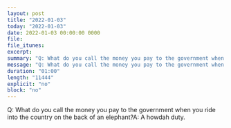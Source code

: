 ```yaml
---
layout: post
title: "2022-01-03"
today: "2022-01-03"
date: 2022-01-03 00:00:00 0000
file:
file_itunes:
excerpt:
summary: "Q: What do you call the money you pay to the government when you ride into the country on the back of an elephant?A: A howdah duty."
message: "Q: What do you call the money you pay to the government when you ride into the country on the back of an elephant?A: A howdah duty."
duration: "01:00"
length: "11444"
explicit: "no"
block: "no"
---
```

Q: What do you call the money you pay to the government when you ride into the country on the back of an elephant?A: A howdah duty.

